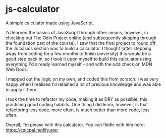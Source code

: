 # js-calculator

A simple calculator made using JavaScript.

I'd learned the basics of JavaScript through other means, however, in checking out The Odin Project online (and subsequently skipping through the foundation part of the course), I saw that the final project to round off the Js basics section was to build a calculator. I thought (after stepping away from coding for a few months to finish university) this would be a good step back in, so I took it upon myself to build this calculator using everything I'd already learned myself - and with the odd check on MDN Web Docs.

I mapped out the logic on my own, and coded this from scratch. I was very happy when I realised I'd retained a lot of previous knowledge and was able to apply it here.

I took the time to refactor my code, making it as DRY as possible, this practicing good coding habbits. One thing I did learn, however, is that refactoring less code, more often, is much better than more code, less often.

Overall, I'm please with this calculator. You can fiddle with him here: https://calcpal.netlify.app
